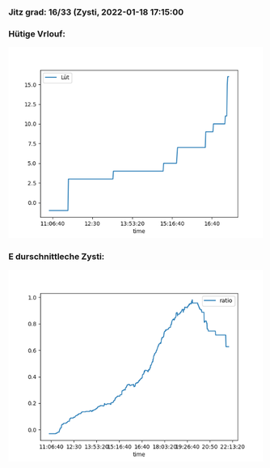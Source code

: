 ### Jitz grad: 16/33 (Zysti, 2022-01-18 17:15:00

### Hütige Vrlouf:
![Graph](Today.png)

### E durschnittleche Zysti:
![Graph](Zysti.png)